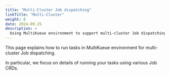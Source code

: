 ```yaml
---
title: "Multi-Cluster Job dispatching"
linkTitle: "Multi-Cluster"
weight: 8
date: 2024-09-25
description: >
  Using MultiKueue environment to support multi-cluster Job dispatching.
---
```


This page explains how to run tasks in MultiKueue environment for multi-cluster Job dispatching.

In particular, we focus on details of running your tasks using various Job CRDs.